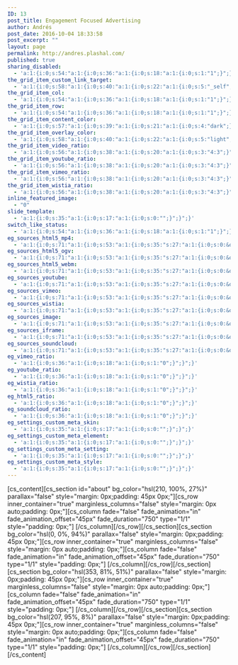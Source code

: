 ```yaml
---
ID: 13
post_title: Engagement Focused Advertising
author: Andrés
post_date: 2016-10-04 18:33:58
post_excerpt: ""
layout: page
permalink: http://andres.plashal.com/
published: true
sharing_disabled:
  - 'a:1:{i:0;s:54:"a:1:{i:0;s:36:"a:1:{i:0;s:18:"a:1:{i:0;s:1:"1";}";}";}";}'
the_grid_item_custom_link_target:
  - 'a:1:{i:0;s:58:"a:1:{i:0;s:40:"a:1:{i:0;s:22:"a:1:{i:0;s:5:"_self";}";}";}";}'
the_grid_item_col:
  - 'a:1:{i:0;s:54:"a:1:{i:0;s:36:"a:1:{i:0;s:18:"a:1:{i:0;s:1:"1";}";}";}";}'
the_grid_item_row:
  - 'a:1:{i:0;s:54:"a:1:{i:0;s:36:"a:1:{i:0;s:18:"a:1:{i:0;s:1:"1";}";}";}";}'
the_grid_item_content_color:
  - 'a:1:{i:0;s:57:"a:1:{i:0;s:39:"a:1:{i:0;s:21:"a:1:{i:0;s:4:"dark";}";}";}";}'
the_grid_item_overlay_color:
  - 'a:1:{i:0;s:58:"a:1:{i:0;s:40:"a:1:{i:0;s:22:"a:1:{i:0;s:5:"light";}";}";}";}'
the_grid_item_video_ratio:
  - 'a:1:{i:0;s:56:"a:1:{i:0;s:38:"a:1:{i:0;s:20:"a:1:{i:0;s:3:"4:3";}";}";}";}'
the_grid_item_youtube_ratio:
  - 'a:1:{i:0;s:56:"a:1:{i:0;s:38:"a:1:{i:0;s:20:"a:1:{i:0;s:3:"4:3";}";}";}";}'
the_grid_item_vimeo_ratio:
  - 'a:1:{i:0;s:56:"a:1:{i:0;s:38:"a:1:{i:0;s:20:"a:1:{i:0;s:3:"4:3";}";}";}";}'
the_grid_item_wistia_ratio:
  - 'a:1:{i:0;s:56:"a:1:{i:0;s:38:"a:1:{i:0;s:20:"a:1:{i:0;s:3:"4:3";}";}";}";}'
inline_featured_image:
  - "0"
slide_template:
  - 'a:1:{i:0;s:35:"a:1:{i:0;s:17:"a:1:{i:0;s:0:"";}";}";}'
switch_like_status:
  - 'a:1:{i:0;s:54:"a:1:{i:0;s:36:"a:1:{i:0;s:18:"a:1:{i:0;s:1:"1";}";}";}";}'
eg_sources_html5_mp4:
  - 'a:1:{i:0;s:71:"a:1:{i:0;s:53:"a:1:{i:0;s:35:"s:27:"a:1:{i:0;s:0:&quot;&quot;;}";";}";}";}'
eg_sources_html5_ogv:
  - 'a:1:{i:0;s:71:"a:1:{i:0;s:53:"a:1:{i:0;s:35:"s:27:"a:1:{i:0;s:0:&quot;&quot;;}";";}";}";}'
eg_sources_html5_webm:
  - 'a:1:{i:0;s:71:"a:1:{i:0;s:53:"a:1:{i:0;s:35:"s:27:"a:1:{i:0;s:0:&quot;&quot;;}";";}";}";}'
eg_sources_youtube:
  - 'a:1:{i:0;s:71:"a:1:{i:0;s:53:"a:1:{i:0;s:35:"s:27:"a:1:{i:0;s:0:&quot;&quot;;}";";}";}";}'
eg_sources_vimeo:
  - 'a:1:{i:0;s:71:"a:1:{i:0;s:53:"a:1:{i:0;s:35:"s:27:"a:1:{i:0;s:0:&quot;&quot;;}";";}";}";}'
eg_sources_wistia:
  - 'a:1:{i:0;s:71:"a:1:{i:0;s:53:"a:1:{i:0;s:35:"s:27:"a:1:{i:0;s:0:&quot;&quot;;}";";}";}";}'
eg_sources_image:
  - 'a:1:{i:0;s:71:"a:1:{i:0;s:53:"a:1:{i:0;s:35:"s:27:"a:1:{i:0;s:0:&quot;&quot;;}";";}";}";}'
eg_sources_iframe:
  - 'a:1:{i:0;s:71:"a:1:{i:0;s:53:"a:1:{i:0;s:35:"s:27:"a:1:{i:0;s:0:&quot;&quot;;}";";}";}";}'
eg_sources_soundcloud:
  - 'a:1:{i:0;s:71:"a:1:{i:0;s:53:"a:1:{i:0;s:35:"s:27:"a:1:{i:0;s:0:&quot;&quot;;}";";}";}";}'
eg_vimeo_ratio:
  - 'a:1:{i:0;s:36:"a:1:{i:0;s:18:"a:1:{i:0;s:1:"0";}";}";}'
eg_youtube_ratio:
  - 'a:1:{i:0;s:36:"a:1:{i:0;s:18:"a:1:{i:0;s:1:"0";}";}";}'
eg_wistia_ratio:
  - 'a:1:{i:0;s:36:"a:1:{i:0;s:18:"a:1:{i:0;s:1:"0";}";}";}'
eg_html5_ratio:
  - 'a:1:{i:0;s:36:"a:1:{i:0;s:18:"a:1:{i:0;s:1:"0";}";}";}'
eg_soundcloud_ratio:
  - 'a:1:{i:0;s:36:"a:1:{i:0;s:18:"a:1:{i:0;s:1:"0";}";}";}'
eg_settings_custom_meta_skin:
  - 'a:1:{i:0;s:35:"a:1:{i:0;s:17:"a:1:{i:0;s:0:"";}";}";}'
eg_settings_custom_meta_element:
  - 'a:1:{i:0;s:35:"a:1:{i:0;s:17:"a:1:{i:0;s:0:"";}";}";}'
eg_settings_custom_meta_setting:
  - 'a:1:{i:0;s:35:"a:1:{i:0;s:17:"a:1:{i:0;s:0:"";}";}";}'
eg_settings_custom_meta_style:
  - 'a:1:{i:0;s:35:"a:1:{i:0;s:17:"a:1:{i:0;s:0:"";}";}";}'
---
```

[cs_content][cs_section id="about" bg_color="hsl(210, 100%, 27%)" parallax="false" style="margin: 0px;padding: 45px 0px;"][cs_row inner_container="true" marginless_columns="false" style="margin: 0px auto;padding: 0px;"][cs_column fade="false" fade_animation="in" fade_animation_offset="45px" fade_duration="750" type="1/1" style="padding: 0px;"]&nbsp;[/cs_column][/cs_row][/cs_section][cs_section bg_color="hsl(0, 0%, 94%)" parallax="false" style="margin: 0px;padding: 45px 0px;"][cs_row inner_container="true" marginless_columns="false" style="margin: 0px auto;padding: 0px;"][cs_column fade="false" fade_animation="in" fade_animation_offset="45px" fade_duration="750" type="1/1" style="padding: 0px;"]&nbsp;[/cs_column][/cs_row][/cs_section][cs_section bg_color="hsl(353, 81%, 51%)" parallax="false" style="margin: 0px;padding: 45px 0px;"][cs_row inner_container="true" marginless_columns="false" style="margin: 0px auto;padding: 0px;"][cs_column fade="false" fade_animation="in" fade_animation_offset="45px" fade_duration="750" type="1/1" style="padding: 0px;"]&nbsp;[/cs_column][/cs_row][/cs_section][cs_section bg_color="hsl(207, 95%, 8%)" parallax="false" style="margin: 0px;padding: 45px 0px;"][cs_row inner_container="true" marginless_columns="false" style="margin: 0px auto;padding: 0px;"][cs_column fade="false" fade_animation="in" fade_animation_offset="45px" fade_duration="750" type="1/1" style="padding: 0px;"]&nbsp;[/cs_column][/cs_row][/cs_section][/cs_content]